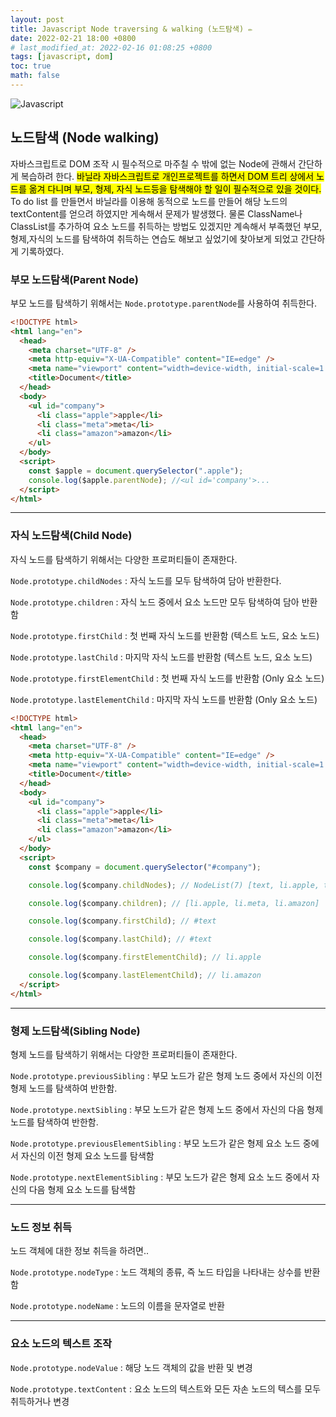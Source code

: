 ```yaml
---
layout: post
title: Javascript Node traversing & walking (노드탐색) ✏️
date: 2022-02-21 18:00 +0800
# last_modified_at: 2022-02-16 01:08:25 +0800
tags: [javascript, dom]
toc: true
math: false
---
```


![Javascript](https://upload.wikimedia.org/wikipedia/commons/thumb/9/99/Unofficial_JavaScript_logo_2.svg/480px-Unofficial_JavaScript_logo_2.svg.png)

## 노드탐색 (Node walking)

자바스크립트로 DOM 조작 시 필수적으로 마주칠 수 밖에 없는 Node에 관해서 간단하게 복습하려 한다. <mark>바닐라 자바스크립트로 개인프로젝트를 하면서 DOM 트리 상에서 노드를 옮겨 다니며 부모, 형제, 자식 노드등을 탐색해야 할 일이 필수적으로 있을 것이다.</mark> To do list 를 만들면서 바닐라를 이용해 동적으로 노드를 만들어 해당 노드의 textContent를 얻으려 하였지만 게속해서 문제가 발생했다. 물론 ClassName나 ClassList를 추가하여 요소 노드를 취득하는 방법도 있겠지만 계속해서 부족했던 부모,형제,자식의 노드를 탐색하여 취득하는 연습도 해보고 싶었기에 찾아보게 되었고 간단하게 기록하였다.

### 부모 노드탐색(Parent Node)

부모 노드를 탐색하기 위해서는 `Node.prototype.parentNode`를 사용하여 취득한다.

```html
<!DOCTYPE html>
<html lang="en">
  <head>
    <meta charset="UTF-8" />
    <meta http-equiv="X-UA-Compatible" content="IE=edge" />
    <meta name="viewport" content="width=device-width, initial-scale=1.0" />
    <title>Document</title>
  </head>
  <body>
    <ul id="company">
      <li class="apple">apple</li>
      <li class="meta">meta</li>
      <li class="amazon">amazon</li>
    </ul>
  </body>
  <script>
    const $apple = document.querySelector(".apple");
    console.log($apple.parentNode); //<ul id='company'>...
  </script>
</html>
```

---

### 자식 노드탐색(Child Node)

자식 노드를 탐색하기 위해서는 다양한 프로퍼티들이 존재한다.

`Node.prototype.childNodes` : 자식 노드를 모두 탐색하여 담아 반환한다.

`Node.prototype.children` : 자식 노드 중에서 요소 노드만 모두 탐색하여 담아 반환함

`Node.prototype.firstChild` : 첫 번째 자식 노드를 반환함 (텍스트 노드, 요소 노드)

`Node.prototype.lastChild` : 마지막 자식 노드를 반환함 (텍스트 노드, 요소 노드)

`Node.prototype.firstElementChild` : 첫 번째 자식 노드를 반환함 (Only 요소 노드)

`Node.prototype.lastElementChild` : 마지막 자식 노드를 반환함 (Only 요소 노드)

```html
<!DOCTYPE html>
<html lang="en">
  <head>
    <meta charset="UTF-8" />
    <meta http-equiv="X-UA-Compatible" content="IE=edge" />
    <meta name="viewport" content="width=device-width, initial-scale=1.0" />
    <title>Document</title>
  </head>
  <body>
    <ul id="company">
      <li class="apple">apple</li>
      <li class="meta">meta</li>
      <li class="amazon">amazon</li>
    </ul>
  </body>
  <script>
    const $company = document.querySelector("#company");

    console.log($company.childNodes); // NodeList(7) [text, li.apple, text, li.meta...]

    console.log($company.children); // [li.apple, li.meta, li.amazon]

    console.log($company.firstChild); // #text

    console.log($company.lastChild); // #text

    console.log($company.firstElementChild); // li.apple

    console.log($company.lastElementChild); // li.amazon
  </script>
</html>
```

---

### 형제 노드탐색(Sibling Node)

형제 노드를 탐색하기 위해서는 다양한 프로퍼티들이 존재한다.

`Node.prototype.previousSibling` : 부모 노드가 같은 형제 노드 중에서 자신의 이전 형제 노드를 탐색하여 반한함.

`Node.prototype.nextSibling` : 부모 노드가 같은 형제 노드 중에서 자신의 다음 형제 노드를 탐색하여 반한함.

`Node.prototype.previousElementSibling` : 부모 노드가 같은 형제 요소 노드 중에서 자신의 이전 형제 요소 노드를 탐색함

`Node.prototype.nextElementSibling` : 부모 노드가 같은 형제 요소 노드 중에서 자신의 다음 형제 요소 노드를 탐색함

---

### 노드 정보 취득

노드 객체에 대한 정보 취득을 하려면..

`Node.prototype.nodeType` : 노드 객체의 종류, 즉 노드 타입을 나타내는 상수를 반환함

`Node.prototype.nodeName` : 노드의 이름을 문자열로 반환

---

### 요소 노드의 텍스트 조작

`Node.prototype.nodeValue` : 해당 노드 객체의 값을 반환 및 변경

`Node.prototype.textContent` : 요소 노드의 텍스트와 모든 자손 노드의 텍스를 모두 취득하거나 변경
